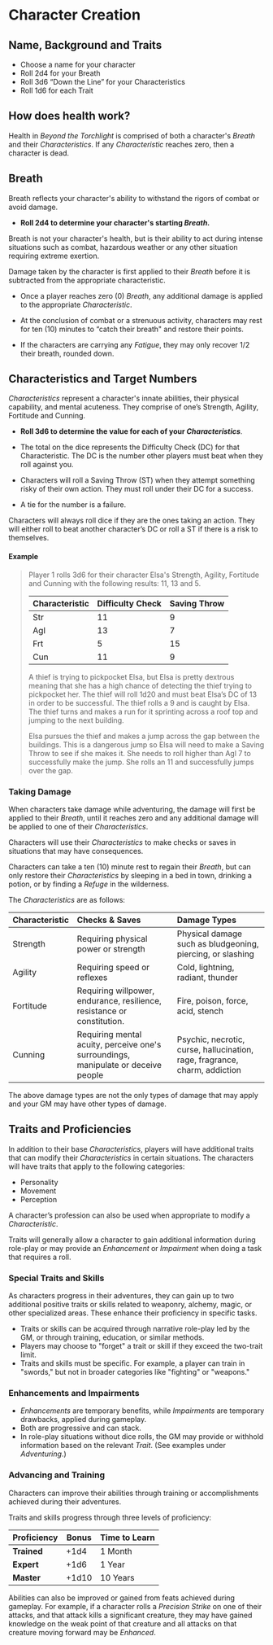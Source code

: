# Character Creation
## Name, Background and Traits
- Choose a name for your character
- Roll 2d4 for your Breath
- Roll 3d6 “Down the Line” for your Characteristics
- Roll 1d6 for each Trait

## How does health work?
Health in *Beyond the Torchlight* is comprised of both a character's *Breath* and their *Characteristics*. If any *Characteristic* reaches zero, then a character is dead.

## Breath
Breath reflects your character's ability to withstand the rigors of combat or avoid damage.

- **Roll 2d4 to determine your character's starting *Breath.***

Breath is not your character's health, but is their ability to act during intense situations such as combat, hazardous weather or any other situation requiring extreme exertion. 

Damage taken by the character is first applied to their *Breath* before it is subtracted from the appropriate characteristic. 

- Once a player reaches zero (0) *Breath*, any additional damage is applied to the appropriate *Characteristic*. 

- At the conclusion of combat or a strenuous activity, characters may rest for ten (10) minutes to “catch their breath" and restore their points. 

- If the characters are carrying any *Fatigue*, they may only recover 1/2 their breath, rounded down.

## Characteristics and Target Numbers
*Characteristics* represent a character's innate abilities, their physical capability, and mental acuteness. They comprise of one’s Strength, Agility, Fortitude and Cunning. 

- **Roll 3d6 to determine the value for each of your *Characteristics***.  

- The total on the dice represents the Difficulty Check (DC) for that Characteristic. The DC is the number other players must beat when they roll against you. 

- Characters will roll a Saving Throw (ST) when they attempt something risky of their own action. They must roll under their DC for a success. 

- A tie for the number is a failure. 

Characters will always roll dice if they are the ones taking an action. They will either roll to beat another character’s DC or roll a ST if there is a risk to themselves. 

#### Example
> Player 1 rolls 3d6 for their character Elsa's Strength, Agility, Fortitude and Cunning with the following results: 11, 13 and 5. 
> 
> | Characteristic | Difficulty Check | Saving Throw | 
> |:--|:--| :--|
> | Str | 11 | 9 |
> | Agl | 13 | 7 |
> | Frt | 5 | 15 |
> | Cun | 11 | 9 |
> 
> A thief is trying to pickpocket Elsa, but Elsa is pretty dextrous meaning that she has a high chance of detecting the thief trying to pickpocket her. The thief will roll 1d20 and must beat Elsa’s DC of 13 in order to be successful. The thief rolls a 9 and is caught by Elsa. The thief turns and makes a run for it sprinting across a roof top and jumping to the next building. 
> 
> Elsa pursues the thief and makes a jump across the gap between the buildings. This is a dangerous jump so Elsa will need to make a Saving Throw to see if she makes it. She needs to roll higher than Agl 7 to successfully make the jump. She rolls an 11 and successfully jumps over the gap. 


### Taking Damage
When characters take damage while adventuring, the damage will first be applied to their *Breath*, until it reaches zero and any additional damage will be applied to one of their *Characteristics*.

Characters will use their *Characteristics* to make checks or saves in situations that may have consequences. 

Characters can take a ten (10) minute rest to regain their *Breath*, but can only restore their *Characteristics* by sleeping in a bed in town, drinking a potion, or by finding a *Refuge* in the wilderness.

The *Characteristics* are as follows:

| Characteristic | Checks & Saves  | Damage Types  |
|:--|:--| :--|
| Strength | Requiring physical power or strength |Physical damage such as bludgeoning, piercing, or slashing |
| Agility | Requiring speed or reflexes | Cold, lightning, radiant, thunder |
| Fortitude | Requiring willpower, endurance, resilience, resistance or constitution. | Fire, poison, force, acid, stench|
| Cunning | Requiring mental acuity, perceive one's surroundings, manipulate or deceive people | Psychic, necrotic, curse, hallucination, rage, fragrance, charm, addiction |

The above damage types are not the only types of damage that may apply and your GM may have other types of damage. 


## Traits and Proficiencies
In addition to their base *Characteristics*, players will have additional traits that can modify their *Characteristics* in certain situations. The characters will have traits that apply to the following categories:
- Personality
- Movement
- Perception

A character’s profession can also be used when appropriate to modify a *Characteristic*.

Traits will generally allow a character to gain additional information during role-play or may provide an *Enhancement* or *Impairment* when doing a task that requires a roll.  

### Special Traits and Skills  
As characters progress in their adventures, they can gain up to two additional positive traits or skills related to weaponry, alchemy, magic, or other specialized areas. These enhance their proficiency in specific tasks.  

- Traits or skills can be acquired through narrative role-play led by the GM, or through training, education, or similar methods.  
- Players may choose to "forget" a trait or skill if they exceed the two-trait limit.  
- Traits and skills must be specific. For example, a player can train in "swords," but not in broader categories like "fighting" or "weapons."  

### Enhancements and Impairments  
- *Enhancements* are temporary benefits, while *Impairments* are temporary drawbacks, applied during gameplay.  
- Both are progressive and can stack.  
- In role-play situations without dice rolls, the GM may provide or withhold information based on the relevant *Trait*. (See examples under *Adventuring*.)  

### Advancing and Training  
Characters can improve their abilities through training or accomplishments achieved during their adventures.  

Traits and skills progress through three levels of proficiency:  

| Proficiency  | Bonus | Time to Learn |  
|--------------|-------|---------------|  
| **Trained**  | +1d4  | 1 Month       |  
| **Expert**   | +1d6  | 1 Year        |  
| **Master**   | +1d10 | 10 Years      |  

Abilities can also be improved or gained from feats achieved during gameplay. For example, if a character rolls a *Precision Strike* on one of their attacks, and that attack kills a significant creature, they may have gained knowledge on the weak point of that creature and all attacks on that creature moving forward may be *Enhanced*.